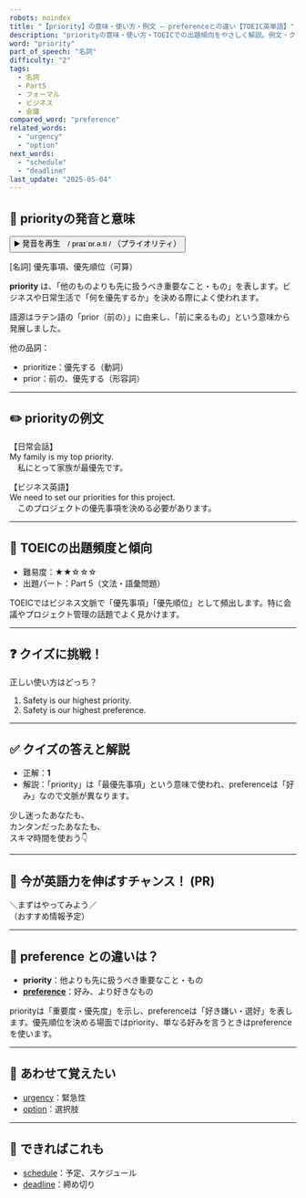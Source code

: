```yaml
---
robots: noindex
title: "【priority】の意味・使い方・例文 ― preferenceとの違い【TOEIC英単語】"
description: "priorityの意味・使い方・TOEICでの出題傾向をやさしく解説。例文・クイズ付きでpreferenceとの違いもわかりやすく学べます。"
word: "priority"
part_of_speech: "名詞"
difficulty: "2"
tags:
  - 名詞
  - Part5
  - フォーマル
  - ビジネス
  - 会議
compared_word: "preference"
related_words:
  - "urgency"
  - "option"
next_words:
  - "schedule"
  - "deadline"
last_update: "2025-05-04"
---
```


## 🔰 priorityの発音と意味

<button class="play-audio" onclick="playTTS('priority')">
  <span class="play-audio-main">
    ▶️ 発音を再生　/ praɪˈɒr.ə.ti /
  </span>
  <span class="play-audio-sub">
    （プライオリティ）
  </span>
</button>

[名詞] 優先事項、優先順位（可算）

**priority** は、「他のものよりも先に扱うべき重要なこと・もの」を表します。ビジネスや日常生活で「何を優先するか」を決める際によく使われます。

語源はラテン語の「prior（前の）」に由来し、「前に来るもの」という意味から発展しました。

他の品詞：  
- prioritize：優先する（動詞）
- prior：前の、優先する（形容詞）

---

## ✏️ priorityの例文

【日常会話】  
My family is my top priority.  
　私にとって家族が最優先です。

【ビジネス英語】  
We need to set our priorities for this project.  
　このプロジェクトの優先事項を決める必要があります。

---

## 🎯 TOEICの出題頻度と傾向

- 難易度：★★☆☆☆
- 出題パート：Part 5（文法・語彙問題）

TOEICではビジネス文脈で「優先事項」「優先順位」として頻出します。特に会議やプロジェクト管理の話題でよく見かけます。

---

## ❓ クイズに挑戦！

正しい使い方はどっち？

1. Safety is our highest priority.  
2. Safety is our highest preference.

---

## ✅ クイズの答えと解説

- 正解：**1**
- 解説：「priority」は「最優先事項」という意味で使われ、preferenceは「好み」なので文脈が異なります。

少し迷ったあなたも、  
カンタンだったあなたも、  
スキマ時間を使おう👇️

---

## 🚀 今が英語力を伸ばすチャンス！ (PR)

<div class="info-center">
＼まずはやってみよう／<br>  
（おすすめ情報予定）
</div>

---

## 🤔  preference との違いは？

- **priority**：他よりも先に扱うべき重要なこと・もの
- **[preference](/preference)**：好み、より好きなもの

priorityは「重要度・優先度」を示し、preferenceは「好き嫌い・選好」を表します。優先順位を決める場面ではpriority、単なる好みを言うときはpreferenceを使います。

---

## 🧩 あわせて覚えたい

- [urgency](/urgency)：緊急性
- [option](/option)：選択肢

---

## 📖 できればこれも

- [schedule](/schedule)：予定、スケジュール
- [deadline](/deadline)：締め切り

<!-- cvid: aid17_bid08 -->
